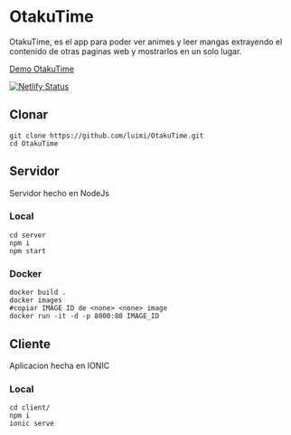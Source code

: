 # OtakuTime
OtakuTime, es el app para poder ver animes y leer mangas extrayendo el contenido de otras paginas web y mostrarlos en un solo lugar.

[Demo OtakuTime](https://otakutime.netlify.app) 


[![Netlify Status](https://api.netlify.com/api/v1/badges/d681a741-1f6a-46ac-ad53-b8a2ac0318ec/deploy-status)](https://app.netlify.com/sites/otakutime/deploys)
## Clonar
```terminal
git clone https://github.com/luimi/OtakuTime.git
cd OtakuTime
```

## Servidor
Servidor hecho en NodeJs

### Local
```terminal
cd server
npm i
npm start
```

### Docker
```terminal
docker build .
docker images
#copiar IMAGE ID de <none> <none> image
docker run -it -d -p 8000:80 IMAGE_ID
```

## Cliente
Aplicacion hecha en IONIC 

### Local
```terminal
cd client/
npm i
ionic serve
```